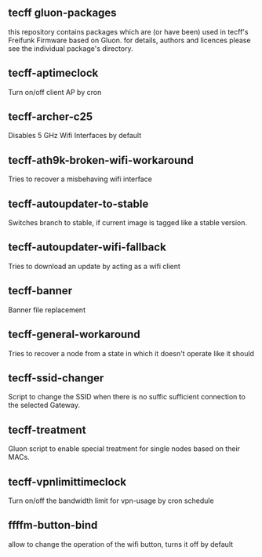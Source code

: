tecff gluon-packages
----------------------

this repository contains packages which are (or have been) used in tecff's Freifunk Firmware based on Gluon.
for details, authors and licences please see the individual package's directory.


tecff-aptimeclock
------------------

Turn on/off client AP by cron


tecff-archer-c25
-----------------

Disables 5 GHz Wifi Interfaces by default


tecff-ath9k-broken-wifi-workaround
-----------------------------------

Tries to recover a misbehaving wifi interface


tecff-autoupdater-to-stable
----------------------------

Switches branch to stable, if current image is tagged like a stable version.


tecff-autoupdater-wifi-fallback
--------------------------------

Tries to download an update by acting as a wifi client


tecff-banner
-------------

Banner file replacement


tecff-general-workaround
-------------------------

Tries to recover a node from a state in which it doesn't operate like it should


tecff-ssid-changer
-------------------

Script to change the SSID when there is no suffic sufficient connection to the selected Gateway.


tecff-treatment
----------------

Gluon script to enable special treatment for single nodes based on their MACs.


tecff-vpnlimittimeclock
------------------------

Turn on/off the bandwidth limit for vpn-usage by cron schedule


ffffm-button-bind
-----------------

allow to change the operation of the wifi button, turns it off by default
